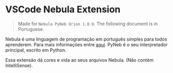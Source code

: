 # VSCode Nebula Extension
> Made for `Nebula PyNeb Orion 1.0.0`. The following document is in Portuguese.

Nebula é uma linguagem de programação em português simples para todos aprenderem. Para mais informações entre [aqui](https://github.com/rdb231-com231/pyneb).
PyNeb é o seu interpretador principal, escrito em Python.

Essa extensão dá cores e vida ao seus arquivos Nebula. (Não contém IntelliSense).